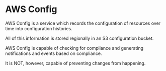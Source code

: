 # AWS Config

AWS Config is a service which records the configuration of resources over time into configuration histories.

All of this information is stored regionally in an S3 configuration bucket.

AWS Config is capable of checking for compliance and generating notifications and events based on compliance.

It is NOT, however, capable of preventing changes from happening.

